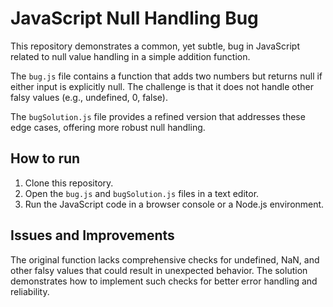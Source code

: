 # JavaScript Null Handling Bug

This repository demonstrates a common, yet subtle, bug in JavaScript related to null value handling in a simple addition function.

The `bug.js` file contains a function that adds two numbers but returns null if either input is explicitly null.  The challenge is that it does not handle other falsy values (e.g., undefined, 0, false).

The `bugSolution.js` file provides a refined version that addresses these edge cases, offering more robust null handling.

## How to run

1. Clone this repository.
2. Open the `bug.js` and `bugSolution.js` files in a text editor.
3. Run the JavaScript code in a browser console or a Node.js environment.

## Issues and Improvements

The original function lacks comprehensive checks for undefined, NaN, and other falsy values that could result in unexpected behavior. The solution demonstrates how to implement such checks for better error handling and reliability.